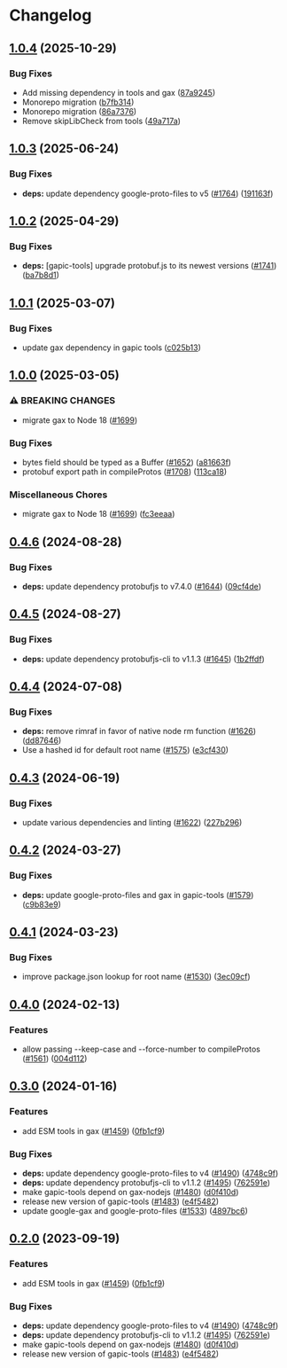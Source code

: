# Changelog

## [1.0.4](https://github.com/googleapis/google-cloud-node-core/compare/gapic-tools-v1.0.3...gapic-tools-v1.0.4) (2025-10-29)


### Bug Fixes

* Add missing dependency in tools and gax ([87a9245](https://github.com/googleapis/google-cloud-node-core/commit/87a92452ef143543a6ba7cee6d9d84a2211140b1))
* Monorepo migration ([b7fb314](https://github.com/googleapis/google-cloud-node-core/commit/b7fb314acfb1fde299849a2793e9bf5f0c355867))
* Monorepo migration ([86a7376](https://github.com/googleapis/google-cloud-node-core/commit/86a7376da60852dae8eacf9ca97a6d302b6b7eb4))
* Remove skipLibCheck from tools ([49a717a](https://github.com/googleapis/google-cloud-node-core/commit/49a717a21b6903cbe844c1474d5b0cf6246c454d))

## [1.0.3](https://github.com/googleapis/gax-nodejs/compare/gapic-tools-v1.0.2...gapic-tools-v1.0.3) (2025-06-24)


### Bug Fixes

* **deps:** update dependency google-proto-files to v5 ([#1764](https://github.com/googleapis/gax-nodejs/issues/1764)) ([191163f](https://github.com/googleapis/gax-nodejs/commit/191163f772150f99a772766fdcb98fa7d461e0ba))

## [1.0.2](https://github.com/googleapis/gax-nodejs/compare/gapic-tools-v1.0.1...gapic-tools-v1.0.2) (2025-04-29)


### Bug Fixes

* **deps:** [gapic-tools] upgrade protobuf.js to its newest versions ([#1741](https://github.com/googleapis/gax-nodejs/issues/1741)) ([ba7b8d1](https://github.com/googleapis/gax-nodejs/commit/ba7b8d122fe1c8edf678f30950c7398f65c76097))

## [1.0.1](https://github.com/googleapis/gax-nodejs/compare/gapic-tools-v1.0.0...gapic-tools-v1.0.1) (2025-03-07)


### Bug Fixes

* update gax dependency in gapic tools ([c025b13](https://github.com/googleapis/gax-nodejs/commit/c025b13db0109f123ac705e419831d96b42514f1))

## [1.0.0](https://github.com/googleapis/gax-nodejs/compare/gapic-tools-v0.4.6...gapic-tools-v1.0.0) (2025-03-05)


### ⚠ BREAKING CHANGES

* migrate gax to Node 18 ([#1699](https://github.com/googleapis/gax-nodejs/issues/1699))

### Bug Fixes

* bytes field should be typed as a Buffer ([#1652](https://github.com/googleapis/gax-nodejs/issues/1652)) ([a81663f](https://github.com/googleapis/gax-nodejs/commit/a81663fcdf69a42ee6335c78355b9c8cb11d6064))
* protobuf export path in compileProtos ([#1708](https://github.com/googleapis/gax-nodejs/issues/1708)) ([113ca18](https://github.com/googleapis/gax-nodejs/commit/113ca18d98f7915c5af05a893d0314744e3d15e1))


### Miscellaneous Chores

* migrate gax to Node 18 ([#1699](https://github.com/googleapis/gax-nodejs/issues/1699)) ([fc3eeaa](https://github.com/googleapis/gax-nodejs/commit/fc3eeaa574e171c445e0768b06df4ed087bf1f67))

## [0.4.6](https://github.com/googleapis/gax-nodejs/compare/gapic-tools-v0.4.5...gapic-tools-v0.4.6) (2024-08-28)


### Bug Fixes

* **deps:** update dependency protobufjs to v7.4.0 ([#1644](https://github.com/googleapis/gax-nodejs/issues/1644)) ([09cf4de](https://github.com/googleapis/gax-nodejs/commit/09cf4de2765e87466a587230477c81a0007ae795))

## [0.4.5](https://github.com/googleapis/gax-nodejs/compare/gapic-tools-v0.4.4...gapic-tools-v0.4.5) (2024-08-27)


### Bug Fixes

* **deps:** update dependency protobufjs-cli to v1.1.3 ([#1645](https://github.com/googleapis/gax-nodejs/issues/1645)) ([1b2ffdf](https://github.com/googleapis/gax-nodejs/commit/1b2ffdfdf2a2eed08c81b1b1be6943424fd15258))

## [0.4.4](https://github.com/googleapis/gax-nodejs/compare/gapic-tools-v0.4.3...gapic-tools-v0.4.4) (2024-07-08)


### Bug Fixes

* **deps:** remove rimraf in favor of native node rm function ([#1626](https://github.com/googleapis/gax-nodejs/issues/1626)) ([dd87646](https://github.com/googleapis/gax-nodejs/commit/dd87646618d5026549920e224df7f85cbb5ff6a8))
* Use a hashed id for default root name ([#1575](https://github.com/googleapis/gax-nodejs/issues/1575)) ([e3cf430](https://github.com/googleapis/gax-nodejs/commit/e3cf430d02bc855df27edf3e0f93454ca8196fdf))

## [0.4.3](https://github.com/googleapis/gax-nodejs/compare/gapic-tools-v0.4.2...gapic-tools-v0.4.3) (2024-06-19)


### Bug Fixes

* update various dependencies and linting ([#1622](https://github.com/googleapis/gax-nodejs/issues/1622)) ([227b296](https://github.com/googleapis/gax-nodejs/commit/227b296dfe7820de1777afe4699ecdc09487b1df))

## [0.4.2](https://github.com/googleapis/gax-nodejs/compare/gapic-tools-v0.4.1...gapic-tools-v0.4.2) (2024-03-27)


### Bug Fixes

* **deps:** update google-proto-files and gax in gapic-tools ([#1579](https://github.com/googleapis/gax-nodejs/issues/1579)) ([c9b83e9](https://github.com/googleapis/gax-nodejs/commit/c9b83e9f16c6c65cf5e49a7f98fe7bfb999271fc))

## [0.4.1](https://github.com/googleapis/gax-nodejs/compare/gapic-tools-v0.4.0...gapic-tools-v0.4.1) (2024-03-23)


### Bug Fixes

* improve package.json lookup for root name ([#1530](https://github.com/googleapis/gax-nodejs/issues/1530)) ([3ec09cf](https://github.com/googleapis/gax-nodejs/commit/3ec09cfe190da615aec7c3443afb39837bd9bef1))

## [0.4.0](https://github.com/googleapis/gax-nodejs/compare/gapic-tools-v0.3.0...gapic-tools-v0.4.0) (2024-02-13)


### Features

* allow passing --keep-case and --force-number to compileProtos ([#1561](https://github.com/googleapis/gax-nodejs/issues/1561)) ([004d112](https://github.com/googleapis/gax-nodejs/commit/004d112445f528a6cb143676e8b397b37137adf3))

## [0.3.0](https://github.com/googleapis/gax-nodejs/compare/v0.2.0...v0.3.0) (2024-01-16)


### Features

* add ESM tools in gax ([#1459](https://github.com/googleapis/gax-nodejs/issues/1459)) ([0fb1cf9](https://github.com/googleapis/gax-nodejs/commit/0fb1cf9acd32dc1ae03a33279eca9449a7d3fca7))


### Bug Fixes

* **deps:** update dependency google-proto-files to v4 ([#1490](https://github.com/googleapis/gax-nodejs/issues/1490)) ([4748c9f](https://github.com/googleapis/gax-nodejs/commit/4748c9fc3a8cfe31e5abb3e35a6ee0d9a6f0e560))
* **deps:** update dependency protobufjs-cli to v1.1.2 ([#1495](https://github.com/googleapis/gax-nodejs/issues/1495)) ([762591e](https://github.com/googleapis/gax-nodejs/commit/762591ed28801e5311ab737b04185781a41752e6))
* make gapic-tools depend on gax-nodejs ([#1480](https://github.com/googleapis/gax-nodejs/issues/1480)) ([d0f410d](https://github.com/googleapis/gax-nodejs/commit/d0f410d2e08f393f2661c8c92568a0b518fddf99))
* release new version of gapic-tools ([#1483](https://github.com/googleapis/gax-nodejs/issues/1483)) ([e4f5482](https://github.com/googleapis/gax-nodejs/commit/e4f548254bfce3daa3b02ae81764bb3394fc4f23))
* update google-gax and google-proto-files ([#1533](https://github.com/googleapis/gax-nodejs/issues/1533)) ([4897bc6](https://github.com/googleapis/gax-nodejs/commit/4897bc60db5e22427e533805d528f434e0cc8e40))

## [0.2.0](https://github.com/googleapis/gax-nodejs/compare/gapic-tools-v0.1.8...gapic-tools-v0.2.0) (2023-09-19)


### Features

* add ESM tools in gax ([#1459](https://github.com/googleapis/gax-nodejs/issues/1459)) ([0fb1cf9](https://github.com/googleapis/gax-nodejs/commit/0fb1cf9acd32dc1ae03a33279eca9449a7d3fca7))


### Bug Fixes

* **deps:** update dependency google-proto-files to v4 ([#1490](https://github.com/googleapis/gax-nodejs/issues/1490)) ([4748c9f](https://github.com/googleapis/gax-nodejs/commit/4748c9fc3a8cfe31e5abb3e35a6ee0d9a6f0e560))
* **deps:** update dependency protobufjs-cli to v1.1.2 ([#1495](https://github.com/googleapis/gax-nodejs/issues/1495)) ([762591e](https://github.com/googleapis/gax-nodejs/commit/762591ed28801e5311ab737b04185781a41752e6))
* make gapic-tools depend on gax-nodejs ([#1480](https://github.com/googleapis/gax-nodejs/issues/1480)) ([d0f410d](https://github.com/googleapis/gax-nodejs/commit/d0f410d2e08f393f2661c8c92568a0b518fddf99))
* release new version of gapic-tools ([#1483](https://github.com/googleapis/gax-nodejs/issues/1483)) ([e4f5482](https://github.com/googleapis/gax-nodejs/commit/e4f548254bfce3daa3b02ae81764bb3394fc4f23))
